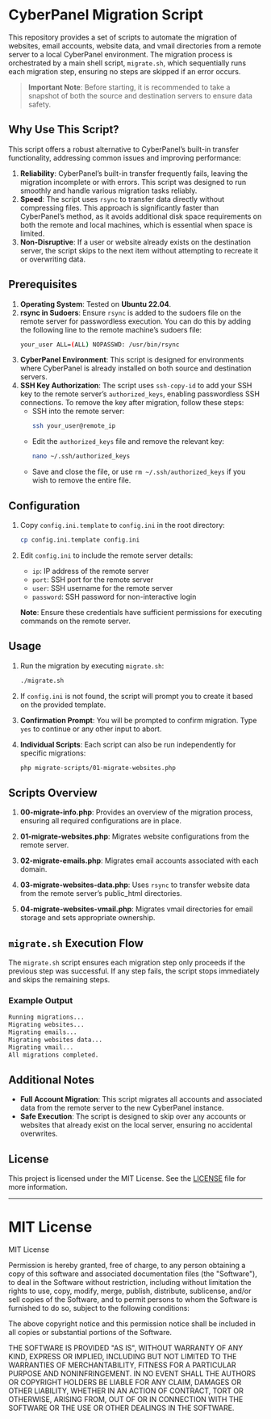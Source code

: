 # CyberPanel Migration Script

This repository provides a set of scripts to automate the migration of websites, email accounts, website data, and vmail directories from a remote server to a local CyberPanel environment. The migration process is orchestrated by a main shell script, `migrate.sh`, which sequentially runs each migration step, ensuring no steps are skipped if an error occurs.

> **Important Note**: Before starting, it is recommended to take a snapshot of both the source and destination servers to ensure data safety.

## Why Use This Script?

This script offers a robust alternative to CyberPanel’s built-in transfer functionality, addressing common issues and improving performance:
1. **Reliability**: CyberPanel’s built-in transfer frequently fails, leaving the migration incomplete or with errors. This script was designed to run smoothly and handle various migration tasks reliably.
2. **Speed**: The script uses `rsync` to transfer data directly without compressing files. This approach is significantly faster than CyberPanel’s method, as it avoids additional disk space requirements on both the remote and local machines, which is essential when space is limited.
3. **Non-Disruptive**: If a user or website already exists on the destination server, the script skips to the next item without attempting to recreate it or overwriting data.

## Prerequisites

1. **Operating System**: Tested on **Ubuntu 22.04**.
2. **rsync in Sudoers**: Ensure `rsync` is added to the sudoers file on the remote server for passwordless execution. You can do this by adding the following line to the remote machine’s sudoers file:
   ```bash
   your_user ALL=(ALL) NOPASSWD: /usr/bin/rsync
   ```
3. **CyberPanel Environment**: This script is designed for environments where CyberPanel is already installed on both source and destination servers.
4. **SSH Key Authorization**: The script uses `ssh-copy-id` to add your SSH key to the remote server’s `authorized_keys`, enabling passwordless SSH connections. To remove the key after migration, follow these steps:
   - SSH into the remote server:
     ```bash
     ssh your_user@remote_ip
     ```
   - Edit the `authorized_keys` file and remove the relevant key:
     ```bash
     nano ~/.ssh/authorized_keys
     ```
   - Save and close the file, or use `rm ~/.ssh/authorized_keys` if you wish to remove the entire file.

## Configuration

1. Copy `config.ini.template` to `config.ini` in the root directory:
    ```bash
    cp config.ini.template config.ini
    ```
2. Edit `config.ini` to include the remote server details:
   - `ip`: IP address of the remote server
   - `port`: SSH port for the remote server
   - `user`: SSH username for the remote server
   - `password`: SSH password for non-interactive login

   **Note**: Ensure these credentials have sufficient permissions for executing commands on the remote server.

## Usage

1. Run the migration by executing `migrate.sh`:
    ```bash
    ./migrate.sh
    ```

2. If `config.ini` is not found, the script will prompt you to create it based on the provided template.

3. **Confirmation Prompt**: You will be prompted to confirm migration. Type `yes` to continue or any other input to abort.

4. **Individual Scripts**: Each script can also be run independently for specific migrations:
    ```bash
    php migrate-scripts/01-migrate-websites.php
    ```

## Scripts Overview

1. **00-migrate-info.php**: Provides an overview of the migration process, ensuring all required configurations are in place.

2. **01-migrate-websites.php**: Migrates website configurations from the remote server.

3. **02-migrate-emails.php**: Migrates email accounts associated with each domain.

4. **03-migrate-websites-data.php**: Uses `rsync` to transfer website data from the remote server’s public_html directories.

5. **04-migrate-websites-vmail.php**: Migrates vmail directories for email storage and sets appropriate ownership.

## `migrate.sh` Execution Flow

The `migrate.sh` script ensures each migration step only proceeds if the previous step was successful. If any step fails, the script stops immediately and skips the remaining steps.

### Example Output

```bash
Running migrations...
Migrating websites...
Migrating emails...
Migrating websites data...
Migrating vmail...
All migrations completed.
```

## Additional Notes

- **Full Account Migration**: This script migrates all accounts and associated data from the remote server to the new CyberPanel instance.
- **Safe Execution**: The script is designed to skip over any accounts or websites that already exist on the local server, ensuring no accidental overwrites.

## License

This project is licensed under the MIT License. See the [LICENSE](LICENSE) file for more information.

---

# MIT License

MIT License

Permission is hereby granted, free of charge, to any person obtaining a copy
of this software and associated documentation files (the "Software"), to deal
in the Software without restriction, including without limitation the rights
to use, copy, modify, merge, publish, distribute, sublicense, and/or sell
copies of the Software, and to permit persons to whom the Software is
furnished to do so, subject to the following conditions:

The above copyright notice and this permission notice shall be included in all
copies or substantial portions of the Software.

THE SOFTWARE IS PROVIDED "AS IS", WITHOUT WARRANTY OF ANY KIND, EXPRESS OR
IMPLIED, INCLUDING BUT NOT LIMITED TO THE WARRANTIES OF MERCHANTABILITY,
FITNESS FOR A PARTICULAR PURPOSE AND NONINFRINGEMENT. IN NO EVENT SHALL THE
AUTHORS OR COPYRIGHT HOLDERS BE LIABLE FOR ANY CLAIM, DAMAGES OR OTHER
LIABILITY, WHETHER IN AN ACTION OF CONTRACT, TORT OR OTHERWISE, ARISING FROM,
OUT OF OR IN CONNECTION WITH THE SOFTWARE OR THE USE OR OTHER DEALINGS IN THE
SOFTWARE.
